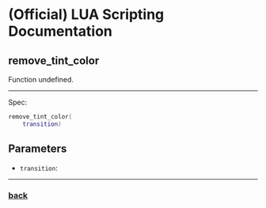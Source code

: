 
# (Official) LUA Scripting Documentation

## remove_tint_color

Function undefined.

___

Spec:

```lua
remove_tint_color(
	transition)
```

## Parameters

- `transition`: 

___

### [back](../other)
